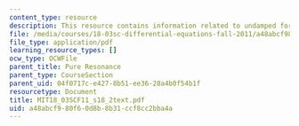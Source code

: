 ```yaml
---
content_type: resource
description: This resource contains information related to undamped forced systems.
file: /media/courses/18-03sc-differential-equations-fall-2011/a48abcf980f60d8b8b31ccf8cc2bba4a_MIT18_03SCF11_s18_2text.pdf
file_type: application/pdf
learning_resource_types: []
ocw_type: OCWFile
parent_title: Pure Resonance
parent_type: CourseSection
parent_uid: 04f0717c-e427-8b51-ee36-28a4b0f54b1f
resourcetype: Document
title: MIT18_03SCF11_s18_2text.pdf
uid: a48abcf9-80f6-0d8b-8b31-ccf8cc2bba4a
---
```

